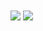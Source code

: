 <a href="https://github.com/Hitasp98">
<img align="center" src="https://github-readme-stats.vercel.app/api?username=Hitasp98&show_icons=true&count_private=true&include_all_commits=true&theme=gruvbox" /></a>
<a href="https://github.com/Hitasp98">
<img align="center" src="https://github-readme-stats.vercel.app/api/top-langs/?username=Hitasp98" />
</a>


